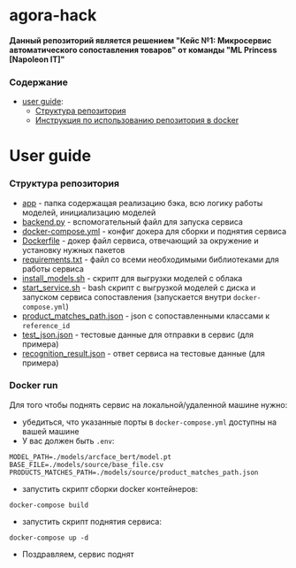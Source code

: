 # agora-hack
#### Данный репозиторий является решением "Кейс №1: Микросервис автоматического сопоставления товаров" от команды "ML Princess [Napoleon IT]"

### Содержание
- [user guide](#user-guide):
    * [Структура репозитория](#структура-репозитория)
    * [Инструкция по использованию репозитория в docker](#docker-run)


# User guide
### Структура репозитория
- [app](./app/) - папка содержащая реализацию бэка, всю логику работы моделей, инициализацию моделей
- [backend.py](backend.py) - вспомогательный файл для запуска сервиса
- [docker-compose.yml](docker-compose.yml) - конфиг докера для сборки и поднятия сервиса
- [Dockerfile](Dockerfile) - докер файл сервиса, отвечающий за окружение и установку нужных пакетов
- [requirements.txt](requirements.txt) - файл со всеми необходимыми библиотеками для работы сервиса
- [install_models.sh](install_models.sh) - скрипт для выгрузки моделей с облака
- [start_service.sh](start_service.sh) - bash скрипт с выгрузкой моделей с диска и запуском сервиса сопоставления (запускается внутри `docker-compose.yml`)
- [product_matches_path.json](models/source/product_matches_path.json) - json с сопоставленными классами к `reference_id`
- [test_json.json](test_json.json) - тестовые данные для отправки в сервис (для примера) 
- [recognition_result.json](recognition_result.json) - ответ сервиса на тестовые данные (для примера)
### Docker run
Для того чтобы поднять сервис на локальной/удаленной машине нужно:
- убедиться, что указанные порты в ```docker-compose.yml``` доступны на вашей машине
- У вас должен быть `.env`:
```
MODEL_PATH=./models/arcface_bert/model.pt
BASE_FILE=./models/source/base_file.csv
PRODUCTS_MATCHES_PATH=./models/source/product_matches_path.json
```
- запустить скрипт сборки docker контейнеров:
```
docker-compose build
```
- запустить скрипт поднятия сервиса:
```
docker-compose up -d
```
- Поздравляем, сервис поднят